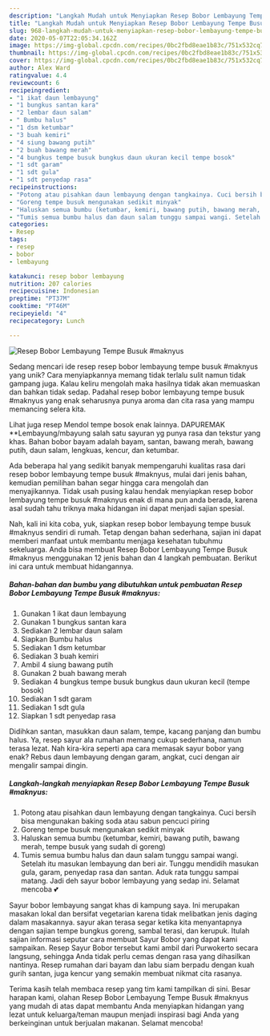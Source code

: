 ```yaml
---
description: "Langkah Mudah untuk Menyiapkan Resep Bobor Lembayung Tempe Busuk #maknyus Anti Gagal"
title: "Langkah Mudah untuk Menyiapkan Resep Bobor Lembayung Tempe Busuk #maknyus Anti Gagal"
slug: 968-langkah-mudah-untuk-menyiapkan-resep-bobor-lembayung-tempe-busuk-maknyus-anti-gagal
date: 2020-05-07T22:05:34.162Z
image: https://img-global.cpcdn.com/recipes/0bc2fbd8eae1b83c/751x532cq70/resep-bobor-lembayung-tempe-busuk-maknyus-foto-resep-utama.jpg
thumbnail: https://img-global.cpcdn.com/recipes/0bc2fbd8eae1b83c/751x532cq70/resep-bobor-lembayung-tempe-busuk-maknyus-foto-resep-utama.jpg
cover: https://img-global.cpcdn.com/recipes/0bc2fbd8eae1b83c/751x532cq70/resep-bobor-lembayung-tempe-busuk-maknyus-foto-resep-utama.jpg
author: Alex Ward
ratingvalue: 4.4
reviewcount: 6
recipeingredient:
- "1 ikat daun lembayung"
- "1 bungkus santan kara"
- "2 lembar daun salam"
- " Bumbu halus"
- "1 dsm ketumbar"
- "3 buah kemiri"
- "4 siung bawang putih"
- "2 buah bawang merah"
- "4 bungkus tempe busuk bungkus daun ukuran kecil tempe bosok"
- "1 sdt garam"
- "1 sdt gula"
- "1 sdt penyedap rasa"
recipeinstructions:
- "Potong atau pisahkan daun lembayung dengan tangkainya. Cuci bersih bisa mengunakan baking soda atau sabun pencuci piring"
- "Goreng tempe busuk mengunakan sedikit minyak"
- "Haluskan semua bumbu (ketumbar, kemiri, bawang putih, bawang merah, tempe busuk yang sudah di goreng)"
- "Tumis semua bumbu halus dan daun salam tunggu sampai wangi. Setelah itu masukan lembayung dan beri air. Tunggu mendidih masukan gula, garam, penyedap rasa dan santan. Aduk rata tunggu sampai matang. Jadi deh sayur bobor lembayung yang sedap ini. Selamat mencoba 💕"
categories:
- Resep
tags:
- resep
- bobor
- lembayung

katakunci: resep bobor lembayung 
nutrition: 207 calories
recipecuisine: Indonesian
preptime: "PT37M"
cooktime: "PT46M"
recipeyield: "4"
recipecategory: Lunch

---
```



![Resep Bobor Lembayung Tempe Busuk #maknyus](https://img-global.cpcdn.com/recipes/0bc2fbd8eae1b83c/751x532cq70/resep-bobor-lembayung-tempe-busuk-maknyus-foto-resep-utama.jpg)

Sedang mencari ide resep resep bobor lembayung tempe busuk #maknyus yang unik? Cara menyiapkannya memang tidak terlalu sulit namun tidak gampang juga. Kalau keliru mengolah maka hasilnya tidak akan memuaskan dan bahkan tidak sedap. Padahal resep bobor lembayung tempe busuk #maknyus yang enak seharusnya punya aroma dan cita rasa yang mampu memancing selera kita.

Lihat juga resep Mendol tempe bosok enak lainnya. DAPUREMAK **Lembayung/mbayung salah satu sayuran yg punya rasa dan tekstur yang khas. Bahan bobor bayam adalah bayam, santan, bawang merah, bawang putih, daun salam, lengkuas, kencur, dan ketumbar.

Ada beberapa hal yang sedikit banyak mempengaruhi kualitas rasa dari resep bobor lembayung tempe busuk #maknyus, mulai dari jenis bahan, kemudian pemilihan bahan segar hingga cara mengolah dan menyajikannya. Tidak usah pusing kalau hendak menyiapkan resep bobor lembayung tempe busuk #maknyus enak di mana pun anda berada, karena asal sudah tahu triknya maka hidangan ini dapat menjadi sajian spesial.


Nah, kali ini kita coba, yuk, siapkan resep bobor lembayung tempe busuk #maknyus sendiri di rumah. Tetap dengan bahan sederhana, sajian ini dapat memberi manfaat untuk membantu menjaga kesehatan tubuhmu sekeluarga. Anda bisa membuat Resep Bobor Lembayung Tempe Busuk #maknyus menggunakan 12 jenis bahan dan 4 langkah pembuatan. Berikut ini cara untuk membuat hidangannya.

<!--inarticleads1-->

##### Bahan-bahan dan bumbu yang dibutuhkan untuk pembuatan Resep Bobor Lembayung Tempe Busuk #maknyus:

1. Gunakan 1 ikat daun lembayung
1. Gunakan 1 bungkus santan kara
1. Sediakan 2 lembar daun salam
1. Siapkan  Bumbu halus
1. Sediakan 1 dsm ketumbar
1. Sediakan 3 buah kemiri
1. Ambil 4 siung bawang putih
1. Gunakan 2 buah bawang merah
1. Sediakan 4 bungkus tempe busuk bungkus daun ukuran kecil (tempe bosok)
1. Sediakan 1 sdt garam
1. Sediakan 1 sdt gula
1. Siapkan 1 sdt penyedap rasa


Didihkan santan, masukkan daun salam, tempe, kacang panjang dan bumbu halus. Ya, resep sayur ala rumahan memang cukup sederhana, namun terasa lezat. Nah kira-kira seperti apa cara memasak sayur bobor yang enak? Rebus daun lembayung dengan garam, angkat, cuci dengan air mengalir sampai dingin. 

<!--inarticleads2-->

##### Langkah-langkah menyiapkan Resep Bobor Lembayung Tempe Busuk #maknyus:

1. Potong atau pisahkan daun lembayung dengan tangkainya. Cuci bersih bisa mengunakan baking soda atau sabun pencuci piring
1. Goreng tempe busuk mengunakan sedikit minyak
1. Haluskan semua bumbu (ketumbar, kemiri, bawang putih, bawang merah, tempe busuk yang sudah di goreng)
1. Tumis semua bumbu halus dan daun salam tunggu sampai wangi. Setelah itu masukan lembayung dan beri air. Tunggu mendidih masukan gula, garam, penyedap rasa dan santan. Aduk rata tunggu sampai matang. Jadi deh sayur bobor lembayung yang sedap ini. Selamat mencoba 💕


Sayur bobor lembayung sangat khas di kampung saya. Ini merupakan masakan lokal dan bersifat vegetarian karena tidak melibatkan jenis daging dalam masakannya. sayur akan terasa segar ketika kita menyantapnya dengan sajian tempe bungkus goreng, sambal terasi, dan kerupuk. Itulah sajian informasi seputar cara membuat Sayur Bobor yang dapat kami sampaikan. Resep Sayur Bobor tersebut kami ambil dari Purwokerto secara langsung, sehingga Anda tidak perlu cemas dengan rasa yang dihasilkan nantinya. Resep rumahan dari bayam dan labu siam berpadu dengan kuah gurih santan, juga kencur yang semakin membuat nikmat cita rasanya. 

Terima kasih telah membaca resep yang tim kami tampilkan di sini. Besar harapan kami, olahan Resep Bobor Lembayung Tempe Busuk #maknyus yang mudah di atas dapat membantu Anda menyiapkan hidangan yang lezat untuk keluarga/teman maupun menjadi inspirasi bagi Anda yang berkeinginan untuk berjualan makanan. Selamat mencoba!
